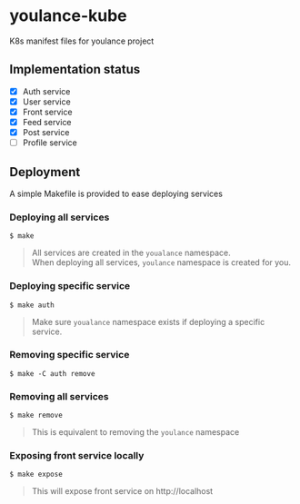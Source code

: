 # youlance-kube
K8s manifest files for youlance project

## Implementation status
- [x] Auth service
- [x] User service
- [x] Front service
- [x] Feed service
- [x] Post service
- [ ] Profile service

## Deployment
A simple Makefile is provided to ease deploying services
### Deploying all services
```
$ make
```
> All services are created in the `youalance` namespace.\
> When deploying all services, `youlance` namespace is created for you.

### Deploying specific service
```
$ make auth
```
> Make sure `youalance` namespace exists if deploying a specific service.

### Removing specific service
```
$ make -C auth remove
```


### Removing all services
```
$ make remove
```
> This is equivalent to removing the `youlance` namespace

### Exposing front service locally
```
$ make expose
```
> This will expose front service on http://localhost